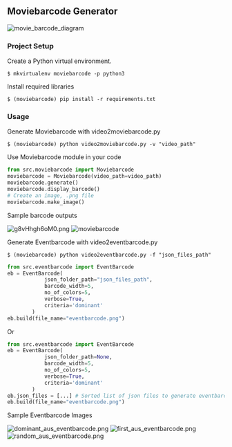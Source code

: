 ## Moviebarcode Generator


![movie_barcode_diagram](https://raw.githubusercontent.com/erolrecep/moviebarcode/moviebarcode/images/moviebarcode.gif)

        
### Project Setup

Create a Python virtual environment.

```shell
$ mkvirtualenv moviebarcode -p python3
```

Install required libraries
```shell
$ (moviebarcode) pip install -r requirements.txt
```

### Usage

Generate Moviebarcode with video2moviebarcode.py

```shell
$ (moviebarcode) python video2moviebarcode.py -v "video_path"
```

Use Moviebarcode module in your code

```python
from src.moviebarcode import Moviebarcode
moviebarcode = Moviebarcode(video_path=video_path)
moviebarcode.generate()
moviebarcode.display_barcode()
# Create an image, .png file
moviebarcode.make_image()
```

Sample barcode outputs

![g8vHhgh6oM0.png](https://raw.githubusercontent.com/erolrecep/moviebarcode/main/images/g8vHhgh6oM0.png)
![moviebarcode](https://raw.githubusercontent.com/erolrecep/moviebarcode/moviebarcode/images/moviebarcode.png)

Generate Eventbarcode with video2eventbarcode.py

```shell
$ (moviebarcode) python video2eventbarcode.py -f "json_files_path"
```

```python
from src.eventbarcode import EventBarcode
eb = EventBarcode(
            json_folder_path="json_files_path",
            barcode_width=5,
            no_of_colors=5,
            verbose=True,
            criteria='dominant'
        )
eb.build(file_name="eventbarcode.png")
```

Or

```python
from src.eventbarcode import EventBarcode
eb = EventBarcode(
            json_folder_path=None,
            barcode_width=5,
            no_of_colors=5,
            verbose=True,
            criteria='dominant'
        )
eb.json_files = [...] # Sorted list of json files to generate eventbarcode
eb.build(file_name="eventbarcode.png")
```


Sample Eventbarcode Images

![dominant_aus_eventbarcode.png](https://github.com/erolrecep/moviebarcode/blob/eventbarcode/images/dominant_aus_eventbarcode.png)
![first_aus_eventbarcode.png](https://github.com/erolrecep/moviebarcode/blob/eventbarcode/images/first_aus_eventbarcode.png)
![random_aus_eventbarcode.png](https://github.com/erolrecep/moviebarcode/blob/eventbarcode/images/random_aus_eventbarcode.png)
